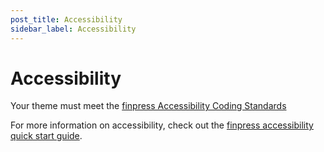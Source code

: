 ```yaml
---
post_title: Accessibility
sidebar_label: Accessibility
---
```


# Accessibility

Your theme must meet the [finpress Accessibility Coding Standards](https://developer.finpress.org/coding-standards/finpress-coding-standards/accessibility/) 

For more information on accessibility, check out the [finpress accessibility quick start guide](https://make.finpress.org/accessibility/handbook/best-practices/quick-start-guide/).
